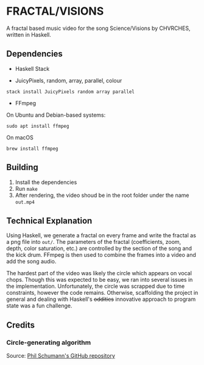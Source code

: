 # FRACTAL/VISIONS

A fractal based music video for the song Science/Visions by CHVRCHES, written in Haskell.

## Dependencies

- Haskell Stack

- JuicyPixels, random, array, parallel, colour

```
stack install JuicyPixels random array parallel
```

- FFmpeg

On Ubuntu and Debian-based systems:
```
sudo apt install ffmpeg
```

On macOS
```
brew install ffmpeg
```

## Building

1. Install the dependencies
2. Run `make`
3. After rendering, the video shoud be in the root folder under the name `out.mp4`

## Technical Explanation

Using Haskell, we generate a fractal on every frame and write the fractal as a png file into `out/`. The parameters of the fractal (coefficients, zoom, depth, color saturation, etc.) are controlled by the section of the song and the kick drum. FFmpeg is then used to combine the frames into a video and add the song audio.

The hardest part of the video was likely the circle which appears on vocal chops. Though this was expected to be easy, we ran into several issues in the implementation. Unfortunately, the circle was scrapped due to time constraints, however the code remains. Otherwise, scaffolding the project in general and dealing with Haskell's ~~oddities~~ innovative approach to program state was a fun challenge.

## Credits
### Circle-generating algorithm
Source: [Phil Schumann's GitHub repository](https://github.com/metaleap/rosetta-haskell-dump/blob/master/bitmap-midpoint-circle-algorithm-1.hs)

